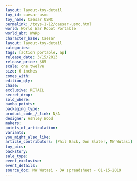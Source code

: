 ```yaml
---
layout: layout-toy-detail 
toy_id: caesar-usmc
toy_name: Caesar USMC
permalink: /toys-1-12/caesar-usmc.html
world: World War Robot Portable
world_abr: WWRp
character_base: Caesar
layout: layout-toy-detail
categories: 
tags: [action portable, ap] 
release_date: 3/15/2013
release_price: $65 
scale: one twelve
size: 6 inches
comes_with: 
edition_qty: 
chase: 
exclusive: RETAIL
secret_drop: 
sold_where: 
bamba_points: 
packaging_type: 
product_code_/_link: N/A
designer: Ashley Wood
makers: 
points_of_articulation: 
variants: 
you_might_also_like: 
article_contributors: [Phil Back, Don Slater, MW Wutasi]
toy_pics: 
backstory: 
sale_type: 
event_exclusive: 
event_details: 
source_doc: MW Wutasi - 3A spreadsheet - 01-15-2019
---
```


